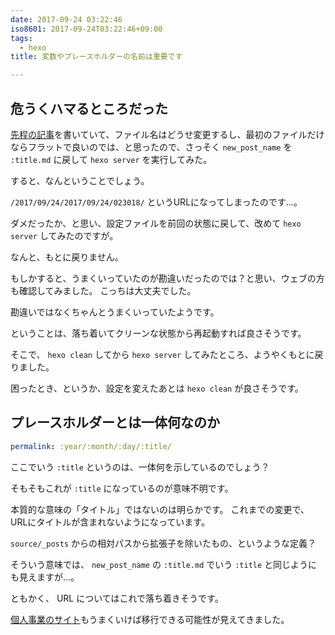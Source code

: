 ```yaml
---
date: 2017-09-24 03:22:46
iso8601: 2017-09-24T03:22:46+09:00
tags:
  - hexo
title: 変数やプレースホルダーの名前は重要です

---
```


## 危うくハマるところだった

[先程の記事](/2017/09/23/235009/)を書いていて、ファイル名はどうせ変更するし、最初のファイルだけならフラットで良いのでは、と思ったので、さっそく `new_post_name` を `:title.md` に戻して `hexo server` を実行してみた。

すると、なんということでしょう。

`/2017/09/24/2017/09/24/023018/` というURLになってしまったのです…。

ダメだったか、と思い、設定ファイルを前回の状態に戻して、改めて `hexo server` してみたのですが。

なんと、もとに戻りません。

もしかすると、うまくいっていたのが勘違いだったのでは？と思い、ウェブの方も確認してみました。
こっちは大丈夫でした。

勘違いではなくちゃんとうまくいっていたようです。

ということは、落ち着いてクリーンな状態から再起動すれば良さそうです。

そこで、 `hexo clean` してから `hexo server` してみたところ、ようやくもとに戻りました。

困ったとき、というか、設定を変えたあとは `hexo clean` が良さそうです。

## プレースホルダーとは一体何なのか

```yaml _config.yml
permalink: :year/:month/:day/:title/
```

ここでいう `:title` というのは、一体何を示しているのでしょう？

そもそもこれが `:title` になっているのが意味不明です。

本質的な意味の「タイトル」ではないのは明らかです。
これまでの変更で、URLにタイトルが含まれないようになっています。

`source/_posts` からの相対パスから拡張子を除いたもの、というような定義？

そういう意味では、 `new_post_name` の `:title.md` でいう `:title` と同じようにも見えますが…。

ともかく、 URL についてはこれで落ち着きそうです。

[個人事業のサイト](https://www.nqou.net/)もうまくいけば移行できる可能性が見えてきました。
